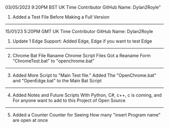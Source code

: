 03/05/2023 9:20PM BST UK Time Contributor GitHub Name: Dylan2Royle"

1. Added a Test File Before Making a Full Version

---------


15/01/23  5:20PM GMT UK Time Contributor GitHub Name: Dylan2Royle

1. Update 1 Edge Support:
Added Edge, Edge if you want to test Edge

---------

2. Chrome Bat File Raname 
Chrome Script Files Got a Reaname Form "ChromeTest.bat" to "openchrome.bat"

---------

3. Added More Script to "Main Test file."
Added The "OpenChrome.bat" and "OpenEdge.bat" to the Main Bat Script

---------

4. Added Notes and Future Scripts 
With Python, C#, c++, c is coming, and For anyone want to add to this Project of Open Source

---------

5. Added a Counter
Counter for Seeing How many "insert Program name" are open at once
